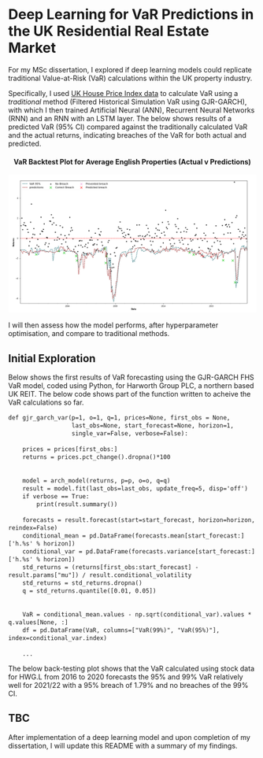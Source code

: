 
# Deep Learning for VaR Predictions in the UK Residential Real Estate Market

For my MSc dissertation, I explored if deep learning models could replicate traditional Value-at-Risk (VaR) calculations within the UK property industry. 

Specifically, I used [UK House Price Index data](https://www.gov.uk/government/collections/uk-house-price-index-reports) to calculate VaR using a *traditional* method (Filtered Historical Simulation VaR using GJR-GARCH), with which I then trained Artificial Neural  (ANN), Recurrent Neural Networks (RNN) and an RNN with an LSTM layer. The below shows results of a predicted VaR (95% CI) compared against the traditionally calculated VaR and the actual returns, indicating breaches of the VaR for both actual and predicted.

<h4 align="center">
VaR Backtest Plot for Average English Properties (Actual v Predictions)
</h4>

![example_VaR](https://github.com/joemarron/real-estate-risk-forecasting/blob/main/average_England_ANN_var_prediction_backtest.png)

I will then assess how the model performs, after hyperparameter optimisation, and compare to traditional methods.

## Initial Exploration
Below shows the first results of VaR forecasting using the GJR-GARCH FHS VaR model, coded using Python, for Harworth Group PLC, a northern based UK REIT. The below code shows part of the function written to acheive the VaR calculations so far.

```
def gjr_garch_var(p=1, o=1, q=1, prices=None, first_obs = None,
                  last_obs=None, start_forecast=None, horizon=1,
                  single_var=False, verbose=False):
    
    prices = prices[first_obs:]
    returns = prices.pct_change().dropna()*100


    model = arch_model(returns, p=p, o=o, q=q)
    result = model.fit(last_obs=last_obs, update_freq=5, disp='off')
    if verbose == True:
        print(result.summary())
    
    forecasts = result.forecast(start=start_forecast, horizon=horizon, reindex=False)
    conditional_mean = pd.DataFrame(forecasts.mean[start_forecast:]['h.%s' % horizon])
    conditional_var = pd.DataFrame(forecasts.variance[start_forecast:]['h.%s' % horizon])
    std_returns = (returns[first_obs:start_forecast] - result.params["mu"]) / result.conditional_volatility
    std_returns = std_returns.dropna()
    q = std_returns.quantile([0.01, 0.05])
    
    
    VaR = conditional_mean.values - np.sqrt(conditional_var).values * q.values[None, :]
    df = pd.DataFrame(VaR, columns=["VaR(99%)", "VaR(95%)"], index=conditional_var.index)

    ...
```

The below back-testing plot shows that the VaR calculated using stock data for HWG.L from 2016 to 2020 forecasts the 95% and 99% VaR relatively well for 2021/22 with a 95% breach of 1.79% and no breaches of the 99% CI. 

## TBC
After implementation of a deep learning model and upon completion of my dissertation, I will update this README with a summary of my findings.



